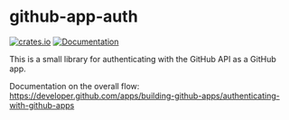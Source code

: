 # github-app-auth

[![crates.io](https://img.shields.io/crates/v/github-app-auth.svg)](https://crates.io/crates/github-app-auth)
[![Documentation](https://docs.rs/github-app-auth/badge.svg)](https://docs.rs/github-app-auth)

This is a small library for authenticating with the GitHub API as a
GitHub app.

Documentation on the overall flow:
https://developer.github.com/apps/building-github-apps/authenticating-with-github-apps
